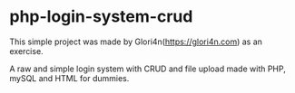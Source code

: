 # php-login-system-crud
This simple project was made by Glori4n(https://glori4n.com) as an exercise.

A raw and simple login system with CRUD and file upload made with PHP, mySQL and HTML for dummies.
